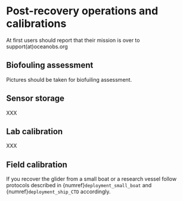 # Post-recovery operations and calibrations

At first users should report that their mission is over to support(at)oceanobs.org

## Biofouling assessment
Pictures should be taken for biofuiling assessment. 

## Sensor storage
XXX

## Lab calibration
XXX

## Field calibration
If you recover the glider from a small boat or a research vessel follow protocols described in {numref}`deployment_small_boat` and {numref}`deployment_ship_CTD` accordingly.
